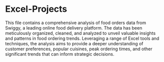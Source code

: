 # Excel-Projects
This file contains a comprehensive analysis of food orders data from Swiggy, a leading online food delivery platform. The data has been meticulously organized, cleaned, and analyzed to unveil valuable insights and patterns in food ordering trends. Leveraging a range of Excel tools and techniques, the analysis aims to provide a deeper understanding of customer preferences, popular cuisines, peak ordering times, and other significant trends that can inform strategic decisions.
